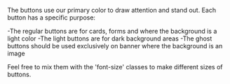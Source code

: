 The buttons use our primary color to draw attention and stand out. Each button has a specific purpose:

-The regular buttons are for cards, forms and where the background is a light color
-The light buttons are for dark background areas
-The ghost buttons should be used exclusively on banner where the background is an image

Feel free to mix them with the 'font-size' classes to make different sizes of buttons.
